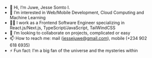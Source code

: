 - 👋 Hi, I’m Juwe, Jesse Somto I.
- 👀 I’m interested in Web/Mobile Development, Cloud Computing and Machine Learning
- 💪🏽 I work as a Frontend Software Engineer specializing in React.js/Next.js, TypeScript/JavaScript, TailWindCSS
- 💞️ I’m looking to collaborate on projects, complicated or easy
- 📫 How to reach me: mail (jessejuwe@gmail.com), mobile (+234 902 618 6935)
- ⚡ Fun fact: I'm a big fan of the universe and the mysteries within

<!---
jessejuwe/jessejuwe is a ✨ special ✨ repository because its `README.md` (this file) appears on your GitHub profile.
You can click the Preview link to take a look at your changes.
--->
